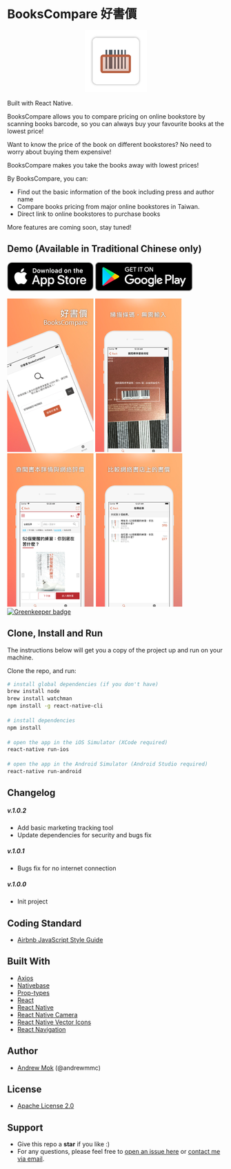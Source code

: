 # BooksCompare 好書價

<p align="center">
<a href="https://andrewmmc.com/bookscompare" target="_blank"><img width="144" height="144" src="./assets/readme/logo.png"></a>
</p>

Built with React Native.

BooksCompare allows you to compare pricing on online bookstore by scanning books barcode, so you can always buy your favourite books at the lowest price!

Want to know the price of the book on different bookstores? No need to worry about buying them expensive! 

BooksCompare makes you take the books away with lowest prices!

By BooksCompare, you can:
* Find out the basic information of the book including press and author name
* Compare books pricing from major online bookstores in Taiwan.
* Direct link to online bookstores to purchase books

More features are coming soon, stay tuned!

## Demo (Available in Traditional Chinese only)
[![Download on the App Store](assets/readme/download-ios.png "Download on the App Store")](http://bit.ly/bookscompare)
[![Get it on Google Play](assets/readme/download-android.png "Get it on Google Play")](http://bit.ly/bookscompare-android)

[![Screen Capture 1](assets/readme/preview-1.png)](https://andrewmmc.com/bookscompare)
[![Screen Capture 2](assets/readme/preview-2.png)](https://andrewmmc.com/bookscompare)
[![Screen Capture 3](assets/readme/preview-3.png)](https://andrewmmc.com/bookscompare)
[![Screen Capture 4](assets/readme/preview-4.png)](https://andrewmmc.com/bookscompare) [![Greenkeeper badge](https://badges.greenkeeper.io/andrewmmc/bookscompare-app.svg)](https://greenkeeper.io/)

## Clone, Install and Run
The instructions below will get you a copy of the project up and run on your machine.

Clone the repo, and run:
``` bash
# install global dependencies (if you don't have)
brew install node
brew install watchman
npm install -g react-native-cli

# install dependencies
npm install

# open the app in the iOS Simulator (XCode required)
react-native run-ios

# open the app in the Android Simulator (Android Studio required)
react-native run-android
```

## Changelog
##### v.1.0.2
- Add basic marketing tracking tool
- Update dependencies for security and bugs fix

##### v.1.0.1
- Bugs fix for no internet connection

##### v.1.0.0
- Init project

## Coding Standard
- [Airbnb JavaScript Style Guide](https://github.com/airbnb/javascript)

## Built With
- [Axios](https://github.com/axios/axios)
- [Nativebase](https://nativebase.io)
- [Prop-types](https://github.com/facebook/prop-types)
- [React](https://reactjs.org)
- [React Native](https://facebook.github.io/react-native)
- [React Native Camera](https://github.com/react-native-community/react-native-camera)
- [React Native Vector Icons](https://github.com/oblador/react-native-vector-icons)
- [React Navigation](https://reactnavigation.org)

## Author
- [Andrew Mok](https://andrewmmc.com) (@andrewmmc)

## License
- [Apache License 2.0](LICENSE.md)

## Support
- Give this repo a **star** if you like :)
- For any questions, please feel free to [open an issue here](../../issues) or [contact me via email](mailto:hello@andrewmmc.com).
